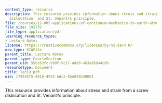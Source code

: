 ```yaml
---
content_type: resource
description: This resource provides information about stress and strain from a screw
  dislocation  and St. Venant?s principle.
file: /courses/12-005-applications-of-continuum-mechanics-to-earth-atmospheric-and-planetary-sciences-spring-2006/174845f586164942bdc28be856bd8061_lec19.pdf
file_size: 192732
file_type: application/pdf
learning_resource_types:
- Lecture Notes
license: https://creativecommons.org/licenses/by-nc-sa/4.0/
ocw_type: OCWFile
parent_title: Lecture Notes
parent_type: CourseSection
parent_uid: 556c63fc-b90f-9c17-add0-463a86844cdb
resourcetype: Document
title: lec19.pdf
uid: 174845f5-8616-4942-bdc2-8be856bd8061
---
```

This resource provides information about stress and strain from a screw dislocation  and St. Venant?s principle.